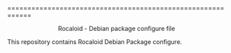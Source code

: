 ============================================================
<p align="center">Rocaloid - Debian package configure file</p>

This repository contains Rocaloid Debian Package configure.
